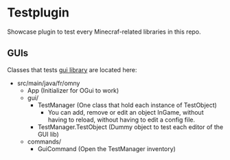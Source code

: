 
# Testplugin

Showcase plugin to test every Minecraf-related libraries in this repo.

## GUIs

Classes that tests [gui library](https://github.com/Otomny/guis) are located here:
- src/main/java/fr/omny
  - App (Initializer for OGui to work)
  - gui/
    - TestManager (One class that hold each instance of TestObject)
      - You can add, remove or edit an object InGame, without having to reload, without having to edit a config file.
    - TestManager.TestObject (Dummy object to test each editor of the GUI lib)
  - commands/
    - GuiCommand (Open the TestManager inventory)